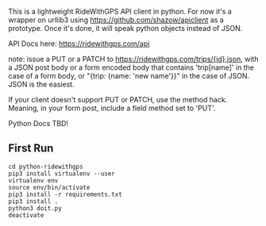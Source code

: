 This is a lightweight RideWithGPS API client in python. For now it's a wrapper on 
urllib3 using https://github.com/shazow/apiclient as a prototype.  Once it's done,
it will speak python objects instead of JSON.

API Docs here: https://ridewithgps.com/api

note:  issue a PUT or a PATCH to https://ridewithgps.com/trips/{id}.json, with a JSON post body or a form encoded body that contains 'trip[name]' in the case of a form body, or "{trip: {name: 'new name'}}" in the case of JSON. JSON is the easiest.

If your client doesn't support PUT or PATCH, use the method hack. Meaning, in your form post, include a field method set to 'PUT'.

Python Docs TBD!

## First Run

    cd python-ridewithgps
    pip3 install virtualenv --user
    virtualenv env
    source env/bin/activate
    pip3 install -r requirements.txt
    pip3 install .
    python3 doit.py
    deactivate
